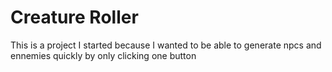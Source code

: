 # Creature Roller
 This is a project I started because I wanted to be able to generate npcs and ennemies quickly by only clicking one button
